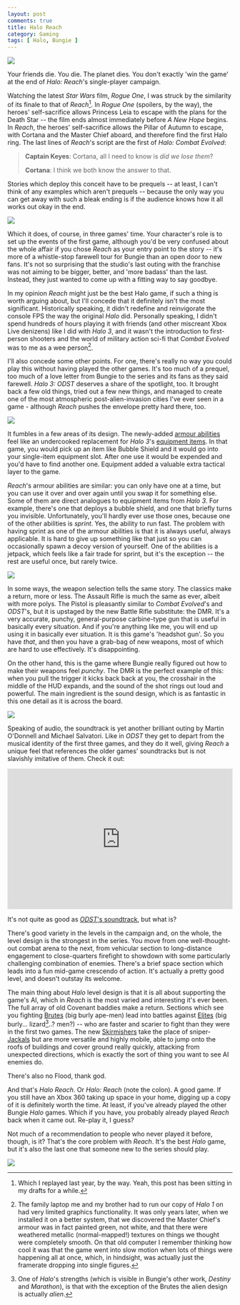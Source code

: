 ```yaml
---
layout: post
comments: true
title: Halo Reach
category: Gaming
tags: [ Halo, Bungie ]
---
```


![](/images/halo-reach/Reach_TotS_HogCharge.jpg)

Your friends die. You die. The planet dies. You don't exactly 'win the game' at the end of *Halo: Reach*'s single-player campaign.

Watching the latest *Star Wars* film, *Rogue One*, I was struck by the similarity of its finale to that of *Reach*[^1]. In *Rogue One* (spoilers, by the way), the heroes' self-sacrifice allows Princess Leia to escape with the plans for the Death Star -- the film ends almost immediately before *A New Hope* begins. In *Reach*, the heroes' self-sacrifice allows the Pillar of Autumn to escape, with Cortana and the Master Chief aboard, and therefore find the first Halo ring. The last lines of *Reach*'s script are the first of *Halo: Combat Evolved*:

> **Captain Keyes**: Cortana, all I need to know is *did we lose them*?
>
> **Cortana**: I think we both know the answer to that.

Stories which deploy this conceit have to be prequels -- at least, I can't think of any examples which aren't prequels -- because the only way you can get away with such a bleak ending is if the audience knows how it all works out okay in the end.

![](/images/halo-reach/Reach_TotS_FP01.jpg)

Which it does, of course, in three games' time. Your character's role is to set up the events of the first game, although you'd be very confused about the whole affair if you chose *Reach* as your entry point to the story -- it's more of a whistle-stop farewell tour for Bungie than an open door to new fans. It's not so surprising that the studio's last outing with the franchise was not aiming to be bigger, better, and 'more badass' than the last. Instead, they just wanted to come up with a fitting way to say goodbye.

In my opinion *Reach* might just be the best Halo game, if such a thing is worth arguing about, but I'll concede that it definitely isn't the most significant. Historically speaking, it didn't redefine and reinvigorate the console FPS the way the original *Halo* did. Personally speaking, I didn't spend hundreds of hours playing it with friends (and other miscreant Xbox Live denizens) like I did with *Halo 3*, and it wasn't the introduction to first-person shooters and the world of military action sci-fi that *Combat Evolved* was to me as a wee person[^2].

I'll also concede some other points. For one, there's really no way you could play this without having played the other games. It's too much of a prequel, too much of a love letter from Bungie to the series and its fans as they said farewell. *Halo 3: ODST* deserves a share of the spotlight, too. It brought back a few old things, tried out a few new things, and managed to create one of the most atmospheric post-alien-invasion cities I've ever seen in a game - although *Reach* pushes the envelope pretty hard there, too.

![](/images/halo-reach/Reach_LnoS_Sabre.jpg)

It fumbles in a few areas of its design. The newly-added [armour abilities](http://halo.wikia.com/wiki/Armor_Ability) feel like an undercooked replacement for *Halo 3*'s [equipment items](http://halo.wikia.com/wiki/Equipment). In that game, you would pick up an item like Bubble Shield and it would go into your single-item equipment slot. After one use it would be expended and you'd have to find another one. Equipment added a valuable extra tactical layer to the game.

*Reach*'s armour abilities are similar: you can only have one at a time, but you can use it over and over again until you swap it for something else. Some of them are direct analogues to equipment items from *Halo 3*. For example, there's one that deploys a bubble shield, and one that briefly turns you invisible. Unfortunately, you'll hardly ever use those ones, because one of the other abilities is *sprint*. Yes, the ability to run fast. The problem with having sprint as one of the armour abilities is that it is always useful, always applicable. It is hard to give up something like that just so you can occasionally spawn a decoy version of yourself. One of the abilities is a jetpack, which feels like a fair trade for sprint, but it's the exception -- the rest are useful once, but rarely twice.

![](/images/halo-reach/ReachCampaign_m30_Env02.jpg)

In some ways, the weapon selection tells the same story. The classics make a return, more or less. The Assault Rifle is much the same as ever, albeit with more polys. The Pistol is pleasantly similar to *Combat Evolved*'s and *ODST*'s, but it is upstaged by the new Battle Rifle substitute: the DMR. It's a very accurate, punchy, general-purpose carbine-type gun that is useful in basically every situation. And if you're anything like me, you will end up using it in basically ever situation. It is this game's 'headshot gun'. So you have *that*, and then you have a grab-bag of new weapons, most of which are hard to use effectively. It's disappointing.

On the other hand, this is the game where Bungie really figured out how to make their weapons feel *punchy*. The DMR is the perfect example of this: when you pull the trigger it kicks back back at you, the crosshair in the middle of the HUD expands, and the sound of the shot rings out loud and powerful. The main ingredient is the sound design, which is as fantastic in this one detail as it is across the board.   

![](/images/halo-reach/Reach-m10_1stperson.jpg)

Speaking of audio, the soundtrack is yet another brilliant outing by Martin O'Donnell and Michael Salvatori. Like in *ODST* they get to depart from the musical identity of the first three games, and they do it well, giving *Reach* a unique feel that references the older games' soundtracks but is not slavishly imitative of them. Check it out:

<iframe width="100%" height="315" src="https://www.youtube.com/embed/53_CUSmf8fQ" frameborder="0" allowfullscreen></iframe>

It's not quite as good as [*ODST*'s soundtrack](https://www.youtube.com/watch?v=a33iI6xfld0), but what is?

There's good variety in the levels in the campaign and, on the whole, the level design is the strongest in the series. You move from one well-thought-out combat arena to the next, from vehicular section to long-distance engagement to close-quarters firefight to showdown with some particularly challenging combination of enemies. There's a brief space section which leads into a fun mid-game crescendo of action. It's actually a pretty good level, and doesn't outstay its welcome.

The main thing about *Halo* level design is that it is all about supporting the game's AI, which in *Reach* is the most varied and interesting it's ever been. The full array of old Covenant baddies make a return. Sections which see you fighting [Brutes](http://halo.wikia.com/wiki/Jiralhanae) (big burly ape-men) lead into battles against [Elites](http://halo.wikia.com/wiki/Sangheili) (big burly... lizard[^3]..? men?) -- who are faster and scarier to fight than they were in the first two games. The new [Skirmishers](http://halo.wikia.com/wiki/T%27vaoan) take the place of sniper-[Jackals](http://halo.wikia.com/wiki/Kig-Yar) but are more versatile and highly mobile, able to jump onto the roofs of buildings and cover ground really quickly, attacking from unexpected directions, which is exactly the sort of thing you want to see AI enemies do.

There's also no Flood, thank god.

And that's *Halo Reach*. Or *Halo: Reach* (note the colon). A good game. If you still have an Xbox 360 taking up space in your home, digging up a copy of it is definitely worth the time. At least, if you've already played the other Bungie *Halo* games. Which if you have, you probably already played *Reach* back when it came out. Re-play it, I guess?

Not much of a recommendation to people who never played it before, though, is it? That's the core problem with *Reach*. It's the best *Halo* game, but it's also the last one that someone new to the series should play.

![](/images/halo-reach/Reach_Nightfall_Cinematic.jpg)

[^1]: Which I replayed last year, by the way. Yeah, this post has been sitting in my drafts for a while.

[^2]: The family laptop me and my brother had to run our copy of *Halo 1* on had very limited graphics functionality. It was only years later, when we installed it on a better system, that we discovered the Master Chief's armour was in fact painted green, not white, and that there were weathered metallic (normal-mapped!) textures on things we thought were completely smooth. On that old computer I remember thinking how cool it was that the game went into slow motion when lots of things were happening all at once, which, in hindsight, was actually just the framerate dropping into single figures.

[^3]: One of *Halo*'s strengths (which is visible in Bungie's other work, *Destiny* and *Marathon*), is that with the exception of the Brutes the alien design is actually *alien*.
